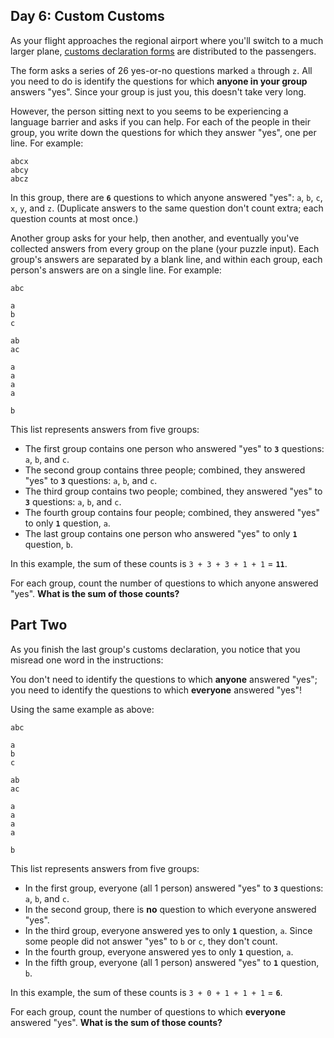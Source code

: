 
## Day 6: Custom Customs

As your flight approaches the regional airport where you'll switch to a much larger plane,  [customs declaration forms](https://en.wikipedia.org/wiki/Customs**declaration)  are distributed to the passengers.

The form asks a series of 26 yes-or-no questions marked  `a`  through  `z`. All you need to do is identify the questions for which  **anyone in your group**  answers "yes". Since your group is just you, this doesn't take very long.

However, the person sitting next to you seems to be experiencing a language barrier and asks if you can help. For each of the people in their group, you write down the questions for which they answer "yes", one per line. For example:

```
abcx
abcy
abcz
```

In this group, there are  **`6`**  questions to which anyone answered "yes":  `a`,  `b`,  `c`,  `x`,  `y`, and  `z`. (Duplicate answers to the same question don't count extra; each question counts at most once.)

Another group asks for your help, then another, and eventually you've collected answers from every group on the plane (your puzzle input). Each group's answers are separated by a blank line, and within each group, each person's answers are on a single line. For example:

```
abc

a
b
c

ab
ac

a
a
a
a

b
```

This list represents answers from five groups:

-   The first group contains one person who answered "yes" to  **`3`**  questions:  `a`,  `b`, and  `c`.
-   The second group contains three people; combined, they answered "yes" to  **`3`**  questions:  `a`,  `b`, and  `c`.
-   The third group contains two people; combined, they answered "yes" to  **`3`**  questions:  `a`,  `b`, and  `c`.
-   The fourth group contains four people; combined, they answered "yes" to only  **`1`**  question,  `a`.
-   The last group contains one person who answered "yes" to only  **`1`**  question,  `b`.

In this example, the sum of these counts is  `3 + 3 + 3 + 1 + 1`  =  **`11`**.

For each group, count the number of questions to which anyone answered "yes".  **What is the sum of those counts?**



## Part Two

As you finish the last group's customs declaration, you notice that  you misread one word  in the instructions:

You don't need to identify the questions to which  **anyone**  answered "yes"; you need to identify the questions to which  **everyone**  answered "yes"!

Using the same example as above:

```
abc

a
b
c

ab
ac

a
a
a
a

b
```

This list represents answers from five groups:

-   In the first group, everyone (all 1 person) answered "yes" to  **`3`**  questions:  `a`,  `b`, and  `c`.
-   In the second group, there is  **no**  question to which everyone answered "yes".
-   In the third group, everyone answered yes to only  **`1`**  question,  `a`. Since some people did not answer "yes" to  `b`  or  `c`, they don't count.
-   In the fourth group, everyone answered yes to only  **`1`**  question,  `a`.
-   In the fifth group, everyone (all 1 person) answered "yes" to  **`1`**  question,  `b`.

In this example, the sum of these counts is  `3 + 0 + 1 + 1 + 1`  =  **`6`**.

For each group, count the number of questions to which  **everyone**  answered "yes".  **What is the sum of those counts?**